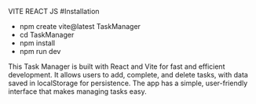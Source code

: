 VITE REACT JS
#Installation

- npm create vite@latest TaskManager
- cd TaskManager 
- npm install
- npm run dev

This Task Manager is built with React and Vite for fast and efficient development. It allows users to add, complete, and delete tasks, with data saved in localStorage for persistence. The app has a simple, user-friendly interface that makes managing tasks easy.